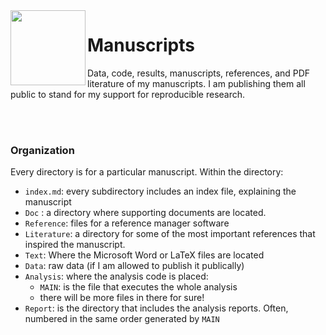 <img src="https://github.com/haghish/markdoc/raw/master/Resources/images/work.png" width="120px" height="120px"  align="left" > 

Manuscripts
===========

Data, code, results, manuscripts, references, and PDF literature of my manuscripts. I am publishing them all public to stand for my support for reproducible research. 

<br><br>

### Organization

Every directory is for a particular manuscript. Within the directory:

- `index.md`: every subdirectory includes an index file, explaining the manuscript
- `Doc` : a directory where supporting documents are located. 
- `Reference`: files for a reference manager software
- `Literature`: a directory for some of the most important references that inspired the manuscript. 
- `Text`: Where the Microsoft Word or LaTeX files are located
- `Data`: raw data (if I am allowed to publish it publically)
- `Analysis`: where the analysis code is placed:
  + `MAIN`: is the file that executes the whole analysis
  + there will be more files in there for sure!
- `Report`: is the directory that includes the analysis reports. Often, numbered in the same order generated by `MAIN`

